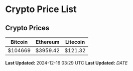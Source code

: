 # Crypto Price List

## Crypto Prices
| Bitcoin | Ethereum | Litecoin |
| ------- | -------- | -------- |
| $104669 | $3959.42 | $121.32 |
**Last Updated:** 2024-12-16 03:29 UTC
**Last Updated:** $DATE$
